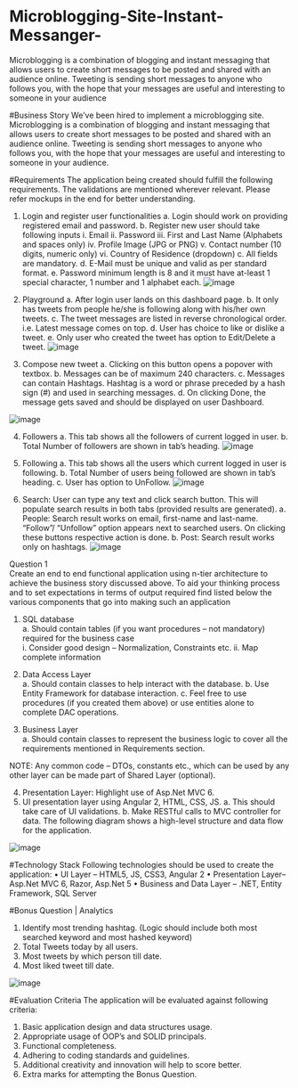 # Microblogging-Site-Instant-Messanger-

Microblogging is a combination of blogging and instant messaging that allows users to create short messages to be posted and shared with an audience online.
Tweeting is sending short messages to anyone who follows you, with the hope that your messages are useful and interesting to someone in your audience


#Business Story
We’ve been hired to implement a microblogging site. Microblogging is a combination of blogging and instant messaging that allows users to create short messages to be posted and shared with an audience online.
Tweeting is sending short messages to anyone who follows you, with the hope that your messages are useful and interesting to someone in your audience. 

#Requirements
The application being created should fulfill the following requirements. The validations are mentioned wherever relevant. Please refer mockups in the end for better understanding.

1.	Login and register user functionalities
a.	Login should work on providing registered email and password.
b.	Register new user should take following inputs
i.	Email
ii.	Password
iii.	First and Last Name (Alphabets and spaces only)
iv.	Profile Image (JPG or PNG)
v.	Contact number (10 digits, numeric only)
vi.	Country of Residence (dropdown)
c.	All fields are mandatory.
d.	E-Mail must be unique and valid as per standard format.
e.	Password minimum length is 8 and it must have at-least 1 special character, 1 number and 1 alphabet each.
![image](https://user-images.githubusercontent.com/44699205/121890833-67e73380-cd38-11eb-80da-30c0b53c6106.png)

 

2.	Playground
a.	After login user lands on this dashboard page.
b.	It only has tweets from people he/she is following along with his/her own tweets.
c.	The tweet messages are listed in reverse chronological order. i.e. Latest message comes on top.
d.	User has choice to like or dislike a tweet.
e.	Only user who created the tweet has option to Edit/Delete a tweet.
![image](https://user-images.githubusercontent.com/44699205/121890886-759cb900-cd38-11eb-8413-77b0c643d898.png)


 
3.	Compose new tweet
a.	Clicking on this button opens a popover with textbox.
b.	Messages can be of maximum 240 characters.
c.	Messages can contain Hashtags.
Hashtag is a word or phrase preceded by a hash sign (#) and used in searching messages.
d.	On clicking Done, the message gets saved and should be displayed on user Dashboard.

![image](https://user-images.githubusercontent.com/44699205/121890918-81887b00-cd38-11eb-9eee-d3da1c0610c2.png)


 
4.	Followers
a.	This tab shows all the followers of current logged in user.
b.	Total Number of followers are shown in tab’s heading.
 ![image](https://user-images.githubusercontent.com/44699205/121890959-8e0cd380-cd38-11eb-8272-2e509eb2f271.png)


5.	Following
a.	This tab shows all the users which current logged in user is following.
b.	Total Number of users being followed are shown in tab’s heading.
c.	User has option to UnFollow.
![image](https://user-images.githubusercontent.com/44699205/121891002-98c76880-cd38-11eb-813a-addaf490b3c4.png)


 
6.	Search: User can type any text and click search button. This will populate search results in both tabs (provided results are generated).
a.	People: Search result works on email, first-name and last-name.
“Follow”/ “Unfollow” option appears next to searched users.
On clicking these buttons respective action is done.
b.	Post: Search result works only on hashtags.
![image](https://user-images.githubusercontent.com/44699205/121891035-a0870d00-cd38-11eb-93fa-66e921d4a9aa.png)


 
Question 1										
Create an end to end functional application using n-tier architecture to achieve the business story discussed above. To aid your thinking process and to set expectations in terms of output required find listed below the various components that go into making such an application

1.	SQL database									
a.	Should contain tables (if you want procedures – not mandatory) required for the business case  			
i.	Consider good design – Normalization, Constraints etc.
ii.	Map complete information

2.	Data Access Layer 								
a.	Should contain classes to help interact with the database.
b.	Use Entity Framework for database interaction.
c.	Feel free to use procedures (if you created them above) or use entities alone to complete DAC operations.

3.	Business Layer								 
a.	Should contain classes to represent the business logic to cover all the requirements mentioned in Requirements section.

NOTE: Any common code – DTOs, constants etc., which can be used by any other layer can be made part of Shared Layer (optional).

4.	Presentation Layer: Highlight use of Asp.Net MVC 6.
5.	UI presentation layer using Angular 2, HTML, CSS, JS.
a.	This should take care of UI validations.
b.	Make RESTful calls to MVC controller for data.
The following diagram shows a high-level structure and data flow for the application.

![image](https://user-images.githubusercontent.com/44699205/121891083-ae3c9280-cd38-11eb-8f0b-8f259b247d70.png)

 
#Technology Stack
Following technologies should be used to create the application:
•	UI Layer – HTML5, JS, CSS3, Angular 2
•	Presentation Layer– Asp.Net MVC 6, Razor, Asp.Net 5
•	Business and Data Layer – .NET, Entity Framework, SQL Server

#Bonus Question | Analytics
1.	Identify most trending hashtag. (Logic should include both most searched keyword and most hashed keyword)
2.	Total Tweets today by all users.
3.	Most tweets by which person till date.
4.	Most liked tweet till date.
  
![image](https://user-images.githubusercontent.com/44699205/121891128-b8f72780-cd38-11eb-958c-1ef9cda19fe3.png)


#Evaluation Criteria
The application will be evaluated against following criteria:
1.	Basic application design and data structures usage.
2.	Appropriate usage of OOP’s and SOLID principals.
3.	Functional completeness.
4.	Adhering to coding standards and guidelines.
5.	Additional creativity and innovation will help to score better.
6.	Extra marks for attempting the Bonus Question.

